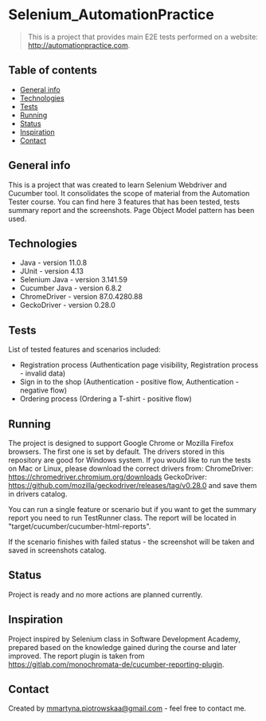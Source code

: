 # Selenium_AutomationPractice
> This is a project that provides main E2E tests performed on a website: http://automationpractice.com.

## Table of contents
* [General info](#general-info)
* [Technologies](#technologies)
* [Tests](#tests)
* [Running](#running)
* [Status](#status)
* [Inspiration](#inspiration)
* [Contact](#contact)

## General info
This is a project that was created to learn Selenium Webdriver and Cucumber tool. It consolidates the scope of material from the Automation Tester course. You can find here 3 features that has been tested, tests summary report and the screenshots. Page Object Model pattern has been used.

## Technologies
* Java - version 11.0.8
* JUnit - version 4.13
* Selenium Java - version 3.141.59
* Cucumber Java - version 6.8.2
* ChromeDriver - version 87.0.4280.88
* GeckoDriver - version 0.28.0

## Tests
List of tested features and scenarios included:
* Registration process (Authentication page visibility, Registration process - invalid data)
* Sign in to the shop (Authentication - positive flow, Authentication - negative flow)
* Ordering process (Ordering a T-shirt - positive flow)

## Running
The project is designed to support Google Chrome or Mozilla Firefox browsers. The first one is set by default.
The drivers stored in this repository are good for Windows system. 
If you would like to run the tests on Mac or Linux, please download the correct drivers from:
ChromeDriver: https://chromedriver.chromium.org/downloads
GeckoDriver: https://github.com/mozilla/geckodriver/releases/tag/v0.28.0
and save them in drivers catalog.

You can run a single feature or scenario but if you want to get the summary report you need to run TestRunner class.
The report will be located in "target/cucumber/cucumber-html-reports".

If the scenario finishes with failed status - the screenshot will be taken and saved in screenshots catalog.

## Status
Project is ready and no more actions are planned currently.

## Inspiration
Project inspired by Selenium class in Software Development Academy, prepared based on the knowledge gained during the course and later improved.
The report plugin is taken from https://gitlab.com/monochromata-de/cucumber-reporting-plugin.

## Contact
Created by mmartyna.piotrowskaa@gmail.com - feel free to contact me.
